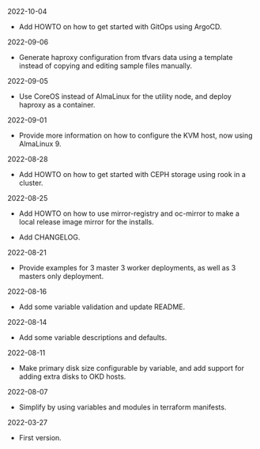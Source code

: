 2022-10-04

* Add HOWTO on how to get started with GitOps using ArgoCD.

2022-09-06

* Generate haproxy configuration from tfvars data using a template instead of copying and editing sample files manually.

2022-09-05

* Use CoreOS instead of AlmaLinux for the utility node, and deploy haproxy as a container.

2022-09-01

* Provide more information on how to configure the KVM host, now using AlmaLinux 9.

2022-08-28

* Add HOWTO on how to get started with CEPH storage using rook in a cluster.

2022-08-25

* Add HOWTO on how to use mirror-registry and oc-mirror to make a local release image mirror for the installs.

* Add CHANGELOG.

2022-08-21

* Provide examples for 3 master 3 worker deployments, as well as 3 masters only deployment.

2022-08-16

* Add some variable validation and update README.

2022-08-14

* Add some variable descriptions and defaults.

2022-08-11

* Make primary disk size configurable by variable, and add support for adding extra disks to OKD hosts.

2022-08-07

* Simplify by using variables and modules in terraform manifests.

2022-03-27

* First version.
